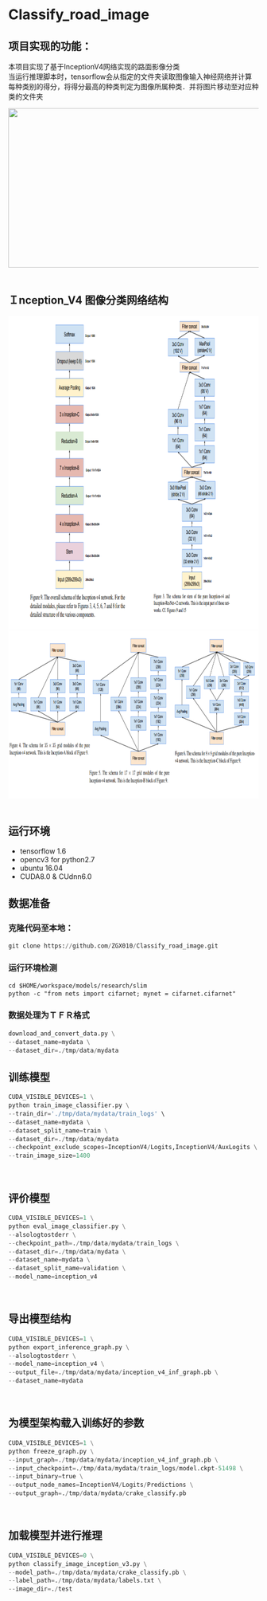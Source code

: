 # Classify_road_image
## 项目实现的功能：<br>
本项目实现了基于InceptionV4网络实现的路面影像分类<br>
当运行推理脚本时，tensorflow会从指定的文件夹读取图像输入神经网络并计算每种类别的得分，将得分最高的种类判定为图像所属种类．并将图片移动至对应种类的文件夹<br>
<div align=center><img width="520" height="320" src="https://github.com/ZGX010/Classify_road_image/blob/master/doc/classimage.gif"/></div>
<br>

## Ｉnception_V4 图像分类网络结构

<div align=center><img width="1000" height="629" src="https://github.com/ZGX010/Classify_road_image/blob/master/doc/inceptionv4.png"/></div>
<div align=center><img width="1000" height="337" src="https://github.com/ZGX010/Classify_road_image/blob/master/doc/inceptionv4model.png"/></div>
<br>

## 运行环境
* tensorflow 1.6
* opencv3 for python2.7
* ubuntu 16.04
* CUDA8.0 & CUdnn6.0

## 数据准备
### 克隆代码至本地：<br>
```Python
git clone https://github.com/ZGX010/Classify_road_image.git
```
### 运行环境检测
```Ｐython
cd $HOME/workspace/models/research/slim
python -c "from nets import cifarnet; mynet = cifarnet.cifarnet"
```
### 数据处理为ＴＦＲ格式
```python
download_and_convert_data.py \
--dataset_name=mydata \
--dataset_dir=./tmp/data/mydata
```

## 训练模型
```Python
CUDA_VISIBLE_DEVICES=1 \
python train_image_classifier.py \
--train_dir='./tmp/data/mydata/train_logs' \
--dataset_name=mydata \
--dataset_split_name=train \
--dataset_dir=./tmp/data/mydata
--checkpoint_exclude_scopes=InceptionV4/Logits,InceptionV4/AuxLogits \
--train_image_size=1400
```
<br>

## 评价模型
```Python
CUDA_VISIBLE_DEVICES=1 \
python eval_image_classifier.py \
--alsologtostderr \
--checkpoint_path=./tmp/data/mydata/train_logs \
--dataset_dir=./tmp/data/mydata \
--dataset_name=mydata \
--dataset_split_name=validation \
--model_name=inception_v4
```
<br>

## 导出模型结构
```Python
CUDA_VISIBLE_DEVICES=1 \
python export_inference_graph.py \
--alsologtostderr \
--model_name=inception_v4 \
--output_file=./tmp/data/mydata/inception_v4_inf_graph.pb \
--dataset_name=mydata
```
<br>

## 为模型架构载入训练好的参数
```Python
CUDA_VISIBLE_DEVICES=1 \
python freeze_graph.py \
--input_graph=./tmp/data/mydata/inception_v4_inf_graph.pb \
--input_checkpoint=./tmp/data/mydata/train_logs/model.ckpt-51498 \
--input_binary=true \
--output_node_names=InceptionV4/Logits/Predictions \
--output_graph=./tmp/data/mydata/crake_classify.pb
```
<br>

## 加载模型并进行推理
```Python
CUDA_VISIBLE_DEVICES=0 \
python classify_image_inception_v3.py \
--model_path=./tmp/data/mydata/crake_classify.pb \
--label_path=./tmp/data/mydata/labels.txt \
--image_dir=./test
```
